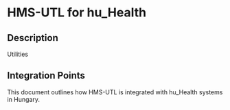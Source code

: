 # HMS-UTL for hu_Health

## Description

Utilities

## Integration Points

This document outlines how HMS-UTL is integrated with hu_Health systems in Hungary.
